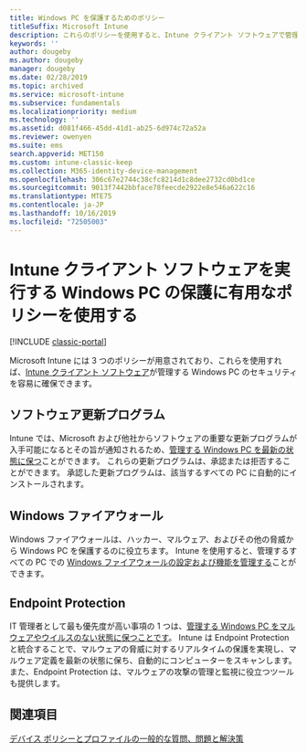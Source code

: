 ```yaml
---
title: Windows PC を保護するためのポリシー
titleSuffix: Microsoft Intune
description: これらのポリシーを使用すると、Intune クライアント ソフトウェアで管理しているときに Windows PC のセキュリティを確保できます。
keywords: ''
author: dougeby
ms.author: dougeby
manager: dougeby
ms.date: 02/28/2019
ms.topic: archived
ms.service: microsoft-intune
ms.subservice: fundamentals
ms.localizationpriority: medium
ms.technology: ''
ms.assetid: d081f466-45dd-41d1-ab25-6d974c72a52a
ms.reviewer: owenyen
ms.suite: ems
search.appverid: MET150
ms.custom: intune-classic-keep
ms.collection: M365-identity-device-management
ms.openlocfilehash: 306c67e2744c38cfc8214d1c8dee2732cd0bd1ce
ms.sourcegitcommit: 9013f7442bbface78feecde2922e8e546a622c16
ms.translationtype: MTE75
ms.contentlocale: ja-JP
ms.lasthandoff: 10/16/2019
ms.locfileid: "72505003"
---
```

# <a name="use-policies-to-help-protect-windows-pcs-that-run-the-intune-client-software"></a>Intune クライアント ソフトウェアを実行する Windows PC の保護に有用なポリシーを使用する

[!INCLUDE [classic-portal](../includes/classic-portal.md)]

Microsoft Intune には 3 つのポリシーが用意されており、これらを使用すれば、[Intune クライアント ソフトウェア](../manage-windows-pcs-with-microsoft-intune.md)が管理する Windows PC のセキュリティを容易に確保できます。


## <a name="software-updates"></a>ソフトウェア更新プログラム

Intune では、Microsoft および他社からソフトウェアの重要な更新プログラムが入手可能になるとその旨が通知されるため、[管理する Windows PC を最新の状態に保つ](../keep-windows-pcs-up-to-date-with-software-updates-in-microsoft-intune.md)ことができます。 これらの更新プログラムは、承認または拒否することができます。 承認した更新プログラムは、該当するすべての PC に自動的にインストールされます。

## <a name="windows-firewall"></a>Windows ファイアウォール

Windows ファイアウォールは、ハッカー、マルウェア、およびその他の脅威から Windows PC を保護するのに役立ちます。 Intune を使用すると、管理するすべての PC での [Windows ファイアウォールの設定および機能を管理する](../help-protect-windows-pcs-using-windows-firewall-policies-in-microsoft-intune.md)ことができます。

## <a name="endpoint-protection"></a>Endpoint Protection

IT 管理者として最も優先度が高い事項の 1 つは、[管理する Windows PC をマルウェアやウイルスのない状態に保つことです](../help-secure-windows-pcs-with-endpoint-protection-for-microsoft-intune.md)。 Intune は Endpoint Protection と統合することで、マルウェアの脅威に対するリアルタイムの保護を実現し、マルウェア定義を最新の状態に保ち、自動的にコンピューターをスキャンします。 また、Endpoint Protection は、マルウェアの攻撃の管理と監視に役立つツールも提供します。

## <a name="see-also"></a>関連項目

[デバイス ポリシーとプロファイルの一般的な質問、問題と解決策](../configuration/device-profile-troubleshoot.md)
